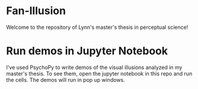# Fan-Illusion
Welcome to the repository of Lynn's master's thesis in perceptual science! 

# Run demos in Jupyter Notebook 
I've used PsychoPy to write demos of the visual illusions analyzed in my master's thesis. 
To see them, open the jupyter notebook in this repo and run the cells. 
The demos will run in pop up windows. 
